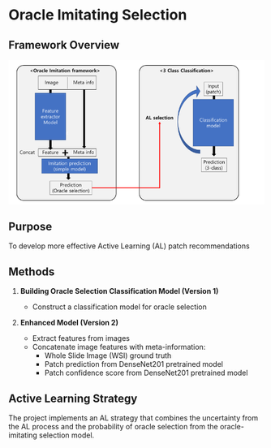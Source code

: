 # Oracle Imitating Selection

## Framework Overview

![Framework](framework.png)

## Purpose

To develop more effective Active Learning (AL) patch recommendations

## Methods

1. **Building Oracle Selection Classification Model (Version 1)**
   - Construct a classification model for oracle selection

2. **Enhanced Model (Version 2)**
   - Extract features from images
   - Concatenate image features with meta-information:
     - Whole Slide Image (WSI) ground truth
     - Patch prediction from DenseNet201 pretrained model
     - Patch confidence score from DenseNet201 pretrained model

## Active Learning Strategy

The project implements an AL strategy that combines the uncertainty from the AL process and the probability of oracle selection from the oracle-imitating selection model.
